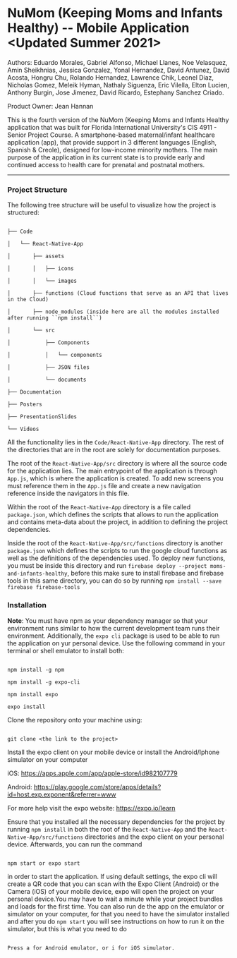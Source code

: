 # NuMom (Keeping Moms and Infants Healthy) -- Mobile Application <Updated Summer 2021>

Authors: Eduardo Morales, Gabriel Alfonso, Michael Llanes, Noe Velasquez, Amin Sheikhnias, Jessica Gonzalez, Yonal Hernandez, David Antunez, David Acosta, Hongru Chu, Rolando Hernandez, Lawrence Chik, Leonel Diaz, Nicholas Gomez, Meleik Hyman, Nathaly Siguenza, Eric Vilella, Elton Lucien, Anthony Burgin, Jose Jimenez, David Ricardo, Estephany Sanchez Criado.

Product Owner: Jean Hannan

This is the fourth version of the NuMom (Keeping Moms and Infants Healthy application that was built for Florida International University's CIS 4911 - Senior Project Course. A smartphone-based maternal/infant healthcare application (app), that provide support in 3 different languages (English, Spanish & Creole), designed for low-income minority mothers. The main purpose of the application in its current state is to provide early and continued access to health care for prenatal and postnatal mothers.

---

### Project Structure

The following tree structure will be useful to visualize how the project is structured:

```

├── Code

│   └── React-Native-App

│       ├── assets

│       │   ├── icons

│       │   └── images

│       ├── functions (Cloud functions that serve as an API that lives in the Cloud)

│       ├── node_modules (inside here are all the modules installed after running ``npm install``)

│       └── src

│           ├── Components

│           │   └── components

│           ├── JSON files

│           └── documents

├── Documentation

├── Posters

├── PresentationSlides

└── Videos

```

All the functionality lies in the `Code/React-Native-App` directory. The rest of the directories that are in the root are solely for documentation purposes.

The root of the `React-Native-App/src` directory is where all the source code for the application lies. The main entrypoint of the application is through `App.js`, which is where the application is created. To add new screens you must reference them in the `App.js` file and create a new navigation reference inside the navigators in this file.

Within the root of the `React-Native-App` directory is a file called `package.json`, which defines the scripts that allows to run the application and contains meta-data about the project, in addition to defining the project dependencies.

Inside the root of the `React-Native-App/src/functions` directory is another `package.json` which defines the scripts to run the google cloud functions as well as the definitions of the dependencies used. To deploy new functions, you must be inside this directory and run `firebase deploy --project moms-and-infants-healthy`, before this make sure to install firebase and firebase tools in this same directory, you can do so by running `npm install --save firebase firebase-tools`

### Installation

**Note**: You must have npm as your dependency manager so that your environment runs similar to how the current development team runs their environment. Additionally, the `expo cli` package is used to be able to run the application on yur personal device. Use the following command in your terminal or shell emulator to install both:

```

npm install -g npm

npm install -g expo-cli

npm install expo

expo install

```

Clone the repository onto your machine using:

```

git clone <the link to the project>

```

Install the expo client on your mobile device or install the Android/Iphone simulator on your computer

iOS: https://apps.apple.com/app/apple-store/id982107779

Android: https://play.google.com/store/apps/details?id=host.exp.exponent&referrer=www

For more help visit the expo website: https://expo.io/learn

Ensure that you installed all the necessary dependencies for the project by running `npm install` in both the root of the `React-Native-App` and the `React-Native-App/src/functions` directories and the expo client on your personal device. Afterwards, you can run the command

```

npm start or expo start

```

in order to start the application. If using default settings, the expo cli will create a QR code that you can scan with the Expo Client (Android) or the Camera (iOS) of your mobile device, expo will open the project on your personal device.You may have to wait a minute while your project bundles and loads for the first time. You can also run de the app on the emulator or simulator on your computer, for that you need to have the simulator installed and after you do `npm start` you will see instructions on how to run it on the simulator, but this is what you need to do

```

Press a for Android emulator, or i for iOS simulator.

```
